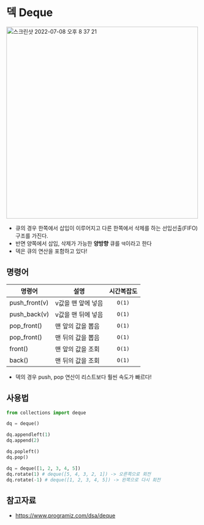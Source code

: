 # 덱 Deque

<img width="500" alt="스크린샷 2022-07-08 오후 8 37 21" src="https://user-images.githubusercontent.com/97823928/177985030-ceb7a8dc-8ff1-4068-96e8-a616ab6b9113.png">

* 큐의 경우 한쪽에서 삽입이 이루어지고 다른 한쪽에서 삭제를 하는 선입선출(FIFO) 구조를 가진다.
* 반면 양쪽에서 삽입, 삭제가 가능한 **양방향** 큐를 ```덱```이라고 한다
* 덱은 큐의 연산을 포함하고 있다!

## 명령어

|명령어|설명|시간복잡도|
|------|---|:----------:|
|push_front(v)|v값을 맨 앞에 넣음|```O(1)```|
|push_back(v)|v값을 맨 뒤에 넣음|```O(1)```|
|pop_front()|맨 앞의 값을 뽑음|```O(1)```|
|pop_front()|맨 뒤의 값을 뽑음|```O(1)```|
|front()|맨 앞의 값을 조회|```O(1)```|
|back()|맨 뒤의 값을 조회|```O(1)```|

* 덱의 경우 push, pop 연산이 리스트보다 훨씬 속도가 빠르다!

## 사용법

```python
from collections import deque

dq = deque()

dq.appendleft(1)
dq.append(2)

dq.popleft()
dq.pop()
```

```python
dq = deque([1, 2, 3, 4, 5])
dq.rotate(1) # deque([5, 4, 3, 2, 1]) -> 오른쪽으로 회전
dq.rotate(-1) # deque([1, 2, 3, 4, 5]) -> 왼쪽으로 다시 회전
```


## 참고자료
* https://www.programiz.com/dsa/deque
